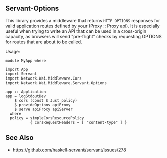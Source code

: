 ## Servant-Options

This library provides a middleware that returns `HTTP OPTIONS` responses for
valid application routes defined by your (Proxy :: Proxy api).
It is especially useful when trying to write an API that can be used
in a cross-origin capacity, as browsers will send "pre-flight" checks
by requesting OPTIONS for routes that are about to be called.

Usage:

    module MyApp where

    import App
    import Servant
    import Network.Wai.Middleware.Cors
    import Network.Wai.Middleware.Servant.Options

    app :: Application
    app = logStdoutDev
        $ cors (const $ Just policy)
        $ provideOptions apiProxy
        $ serve apiProxy apiServer
      where
      policy = simpleCorsResourcePolicy
               { corsRequestHeaders = [ "content-type" ] }

## See Also

* <https://github.com/haskell-servant/servant/issues/278>
